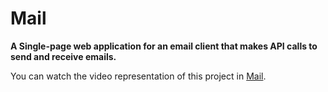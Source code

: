 # Mail

**A Single-page web application for an email client that makes API calls to send and receive emails.**

You can watch the video representation of this project in [Mail](https://youtu.be/xbtRJj4ntG4).